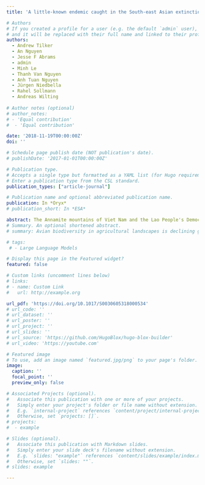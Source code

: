 ```yaml
---
title: 'A little-known endemic caught in the South-east Asian extinction crisis: the Annamite striped rabbit Nesolagus timminsi'

# Authors
# If you created a profile for a user (e.g. the default `admin` user), write the username (folder name) here
# and it will be replaced with their full name and linked to their profile.
authors:
  - Andrew Tilker
  - An Nguyen
  - Jesse F Abrams
  - admin
  - Minh Le
  - Thanh Van Nguyen
  - Anh Tuan Nguyen
  - Jürgen Niedbella
  - Rahel Sollmann
  - Andreas Wilting
    
# Author notes (optional)
# author_notes:
# - 'Equal contribution'
#  - 'Equal contribution'

date: '2018-11-19T00:00:00Z'
doi: ''

# Schedule page publish date (NOT publication's date).
# publishDate: '2017-01-01T00:00:00Z'

# Publication type.
# Accepts a single type but formatted as a YAML list (for Hugo requirements).
# Enter a publication type from the CSL standard.
publication_types: ["article-journal"]

# Publication name and optional abbreviated publication name.
publication: In *Oryx*
# publication_short: In *ESA*

abstract: The Annamite mountains of Viet Nam and the Lao People's Democratic Republic (Lao) are an area of exceptional mammalian endemism but intensive poaching has defaunated much of the region, creating an extinction crisis for the endemic species. To make efficient use of limited conservation resources, it is imperative that conservation stakeholders obtain basic information about poorly known and threatened endemics. We present the first comprehensive information on the ecology, distribution and status of the little-known endemic Annamite striped rabbit Nesolagus timminsi. We used a systematic camera-trapping design to study the species in five areas in Viet Nam and Lao. In 29,180 camera-trap-nights we recorded 152 independent events at 36 of 266 stations. We obtained an additional 143 independent detections across 12 stations from a supplementary non-systematic survey. We analysed activity patterns and social behaviour. We also used single-species occupancy models to assess factors that influence occupancy at the landscape scale. We used N-mixture models to obtain local abundance estimates in one target area. The Annamite striped rabbit was found to be nocturnal and primarily solitary. Species occupancy was best explained by a proxy for past hunting pressure, with no significant relationships to current anthropogenic or environmental factors. Local abundance was 0.57 individuals per camera-trap station for one of our sites, and estimated to be zero at the other site where hunting appears to have been more intense. Our results provide information on priority areas for targeted anti-poaching efforts and give the first conservation baseline for the species.
# Summary. An optional shortened abstract.
# summary: Avian biodiversity in agricultural landscapes is declining globally. In Europe and America, agricultural homogenization and the decline of smallholder farming are key drivers of bird population declines. In South Asia, large expanses of compositionally diverse agricultural landscapes still exist. Yet, how resident and migratory avian populations respond to landscape composition and configuration on wintering grounds is largely unknown. Leveraging recent advances in remote sensing, we mapped landscape composition and configuration to analyze their impacts on resident and migratory birds in agriculture–savanna mosaics of western India.

# tags:
 # - Large Language Models

# Display this page in the Featured widget?
featured: false

# Custom links (uncomment lines below)
# links:
# - name: Custom Link
#   url: http://example.org

url_pdf: 'https://doi.org/10.1017/S0030605318000534'
# url_code: ''
# url_dataset: ''
# url_poster: ''
# url_project: ''
# url_slides: ''
# url_source: 'https://github.com/HugoBlox/hugo-blox-builder'
# url_video: 'https://youtube.com'

# Featured image
# To use, add an image named `featured.jpg/png` to your page's folder.
image:
  caption: ''
  focal_point: ''
  preview_only: false

# Associated Projects (optional).
#   Associate this publication with one or more of your projects.
#   Simply enter your project's folder or file name without extension.
#   E.g. `internal-project` references `content/project/internal-project/index.md`.
#   Otherwise, set `projects: []`.
# projects:
#  - example

# Slides (optional).
#   Associate this publication with Markdown slides.
#   Simply enter your slide deck's filename without extension.
#   E.g. `slides: "example"` references `content/slides/example/index.md`.
#   Otherwise, set `slides: ""`.
# slides: example

---
```



